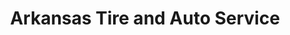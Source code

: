 ---
title: "Arkansas Tire and Auto Service"
url: /russellville/arkansas-tire-and-auto-service/
shop: Autowerkstatt
---